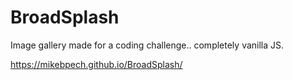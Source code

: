 # BroadSplash

Image gallery made for a coding challenge.. completely vanilla JS.

<https://mikebpech.github.io/BroadSplash/>
